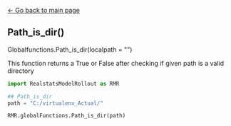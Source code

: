[<- Go back to main page](https://bharkema.github.io/RealstatsModelRollout/)

## Path_is_dir()

Globalfunctions.Path_is_dir(localpath = "")

This function returns a True or False after checking if given path is a valid directory

```python 
import RealstatsModelRollout as RMR

## Path_is_dir
path = "C:/virtualenv_Actual/"

RMR.globalFunctions.Path_is_dir(path)
```
